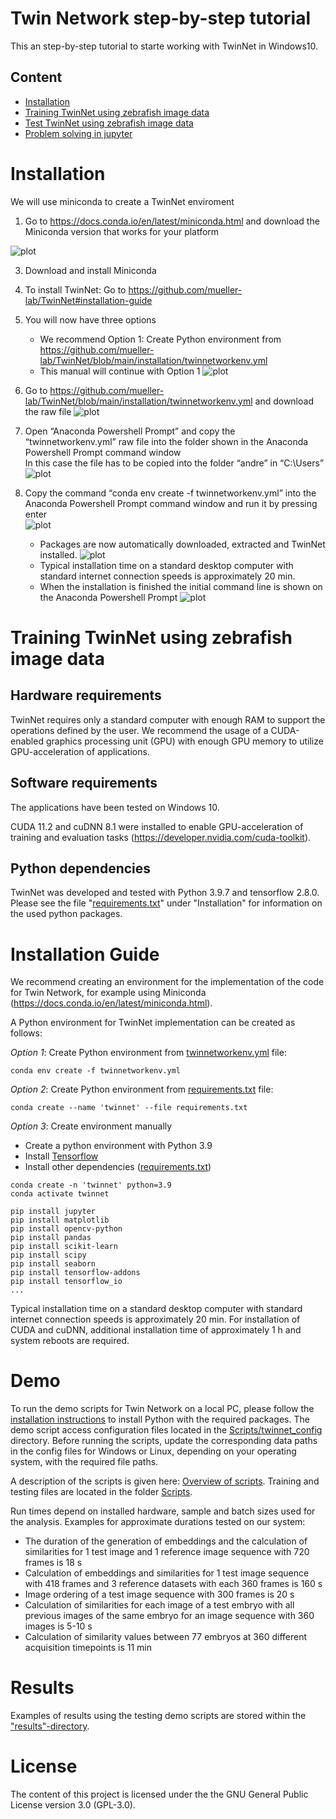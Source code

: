 # Twin Network step-by-step tutorial
This an step-by-step tutorial to starte working with TwinNet in Windows10.

## Content
- [Installation](https://github.com/mueller-lab/TwinNet/tree/main/installation#installation)
- [Training TwinNet using zebrafish image data](https://github.com/mueller-lab/TwinNet/tree/main/installation#training-twinnet-using-zebrafish-image-data)
- [Test TwinNet using zebrafish image data](https://github.com/mueller-lab/TwinNet#installation-guide)
- [Problem solving in jupyter](https://github.com/mueller-lab/TwinNet#Demo)


# Installation
We will use miniconda to create a TwinNet enviroment
  1. Go to https://docs.conda.io/en/latest/miniconda.html and download the Miniconda version that works for your platform
     
  ![plot](./images/miniconda.png)

  3. Download and install Miniconda
  4. To install TwinNet: Go to https://github.com/mueller-lab/TwinNet#installation-guide
  5. You will now have three options  
     - We recommend Option 1: Create Python environment from https://github.com/mueller-lab/TwinNet/blob/main/installation/twinnetworkenv.yml  
     - This manual will continue with Option 1
       ![plot](./images/install_guide.png)

  6. Go to https://github.com/mueller-lab/TwinNet/blob/main/installation/twinnetworkenv.yml and download the raw file
  ![plot](./images/yml_file.png)

  7. Open “Anaconda Powershell Prompt” and copy the “twinnetworkenv.yml” raw file into the folder shown in the Anaconda Powershell Prompt command window  
     In this case the file has to be copied into the folder “andre” in “C:\Users”
  ![plot](./images/shell_yml.png)

  9. Copy the command “conda env create -f twinnetworkenv.yml” into the Anaconda Powershell Prompt command window and run it by pressing enter  
      ![plot](./images/shell_yml_exe.png)
     - Packages are now automatically downloaded, extracted and TwinNet installed.
       ![plot](./images/shell_yml_installing.png)
     - Typical installation time on a standard desktop computer with standard internet connection speeds is approximately 20 min.
     - When the installation is finished the initial command line is shown on the Anaconda Powershell Prompt
       ![plot](./images/shell_yml_installing_done.png)

# Training TwinNet using zebrafish image data
## Hardware requirements
TwinNet requires only a standard computer with enough RAM to support the operations defined by the user. We recommend the usage of a CUDA-enabled graphics processing unit (GPU) with enough GPU memory to utilize GPU-acceleration of applications.

## Software requirements
The applications have been tested on Windows 10.

CUDA 11.2 and cuDNN 8.1 were installed to enable GPU-acceleration of training and evaluation tasks (https://developer.nvidia.com/cuda-toolkit).

## Python dependencies
TwinNet was developed and tested with Python 3.9.7 and tensorflow 2.8.0. Please see the file "[requirements.txt](https://github.com/mueller-lab/TwinNet/blob/main/installation/requirements.txt)" under "Installation" for information on the used python packages.

# Installation Guide
We recommend creating an environment for the implementation of the code for Twin Network, for example using Miniconda (https://docs.conda.io/en/latest/miniconda.html).

A Python environment for TwinNet implementation can be created as follows:

*Option 1*: Create Python environment from [twinnetworkenv.yml](https://github.com/mueller-lab/TwinNet/blob/main/installation/twinnetworkenv.yml) file:
```
conda env create -f twinnetworkenv.yml
```

*Option 2*: Create Python environment from [requirements.txt](https://github.com/mueller-lab/TwinNet/blob/main/installation/requirements.txt) file:
```
conda create --name 'twinnet' --file requirements.txt
```

*Option 3*: Create environment manually
- Create a python environment with Python 3.9
- Install [Tensorflow](https://www.tensorflow.org/install/)
- Install other dependencies ([requirements.txt](https://github.com/mueller-lab/TwinNet/blob/main/installation/requirements.txt))

```
conda create -n 'twinnet' python=3.9 
conda activate twinnet

pip install jupyter
pip install matplotlib
pip install opencv-python
pip install pandas
pip install scikit-learn
pip install scipy
pip install seaborn
pip install tensorflow-addons
pip install tensorflow_io
...
```

Typical installation time on a standard desktop computer with standard internet connection speeds is approximately 20 min. For installation of CUDA and cuDNN, additional installation time of approximately 1 h and system reboots are required.

# Demo
To run the demo scripts for Twin Network on a local PC, please follow the [installation instructions](https://github.com/mueller-lab/TwinNet#installation-guide) to install Python with the required packages. The demo script access configuration files located in the [Scripts/twinnet_config](https://github.com/mueller-lab/TwinNet/tree/main/code/Scripts/twinnet_config) directory. Before running the scripts, update the corresponding data paths in the config files for Windows or Linux, depending on your operating system, with the required file paths.

A description of the scripts is given here: [Overview of scripts](https://github.com/mueller-lab/TwinNet/tree/main/code/Scripts/README.md). Training and testing files are located in the folder [Scripts](https://github.com/mueller-lab/TwinNet/tree/main/code/Scripts).

Run times depend on installed hardware, sample and batch sizes used for the analysis. Examples for approximate durations tested on our system:
- The duration of the generation of embeddings and the calculation of similarities for 1 test image and 1 reference image sequence with 720 frames is 18 s
- Calculation of embeddings and similarities for 1 test image sequence with 418 frames and 3 reference datasets with each 360 frames is 160 s
- Image ordering of a test image sequence with 300 frames is 20 s
- Calculation of similarities for each image of a test embryo with all previous images of the same embryo for an image sequence with 360 images is 5-10 s
- Calculation of similarity values between 77 embryos at 360 different acquisition timepoints is 11 min

# Results
Examples of results using the testing demo scripts are stored within the ["results"-directory](https://github.com/mueller-lab/TwinNet/tree/main/results).

# License
The content of this project is licensed under the the GNU General Public License version 3.0 (GPL-3.0).

